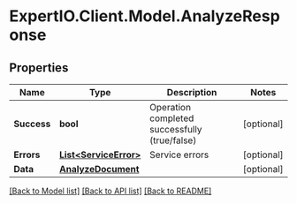 
# ExpertIO.Client.Model.AnalyzeResponse

## Properties

Name | Type | Description | Notes
------------ | ------------- | ------------- | -------------
**Success** | **bool** | Operation completed successfully (true/false) | [optional] 
**Errors** | [**List&lt;ServiceError&gt;**](ServiceError.md) | Service errors | [optional] 
**Data** | [**AnalyzeDocument**](AnalyzeDocument.md) |  | [optional] 

[[Back to Model list]](../README.md#documentation-for-models)
[[Back to API list]](../README.md#documentation-for-api-endpoints)
[[Back to README]](../README.md)

